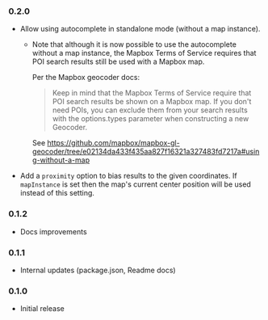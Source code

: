 ### 0.2.0

- Allow using autocomplete in standalone mode (without a map instance).
  - Note that although it is now possible to use the autocomplete
    without a map instance, the Mapbox Terms of Service requires that
    POI search results still be used with a Mapbox map.

    Per the Mapbox geocoder docs:

    > Keep in mind that the Mapbox Terms of Service require that POI
    > search results be shown on a Mapbox map. If you don't need POIs,
    > you can exclude them from your search results with the
    > options.types parameter when constructing a new Geocoder.

    See https://github.com/mapbox/mapbox-gl-geocoder/tree/e02134da433f435aa827f16321a327483fd7217a#using-without-a-map
- Add a `proximity` option to bias results to the given coordinates. If `mapInstance`
  is set then the map's current center position will be used instead of this setting.

### 0.1.2

- Docs improvements

### 0.1.1

- Internal updates (package.json, Readme docs)

### 0.1.0

- Initial release
